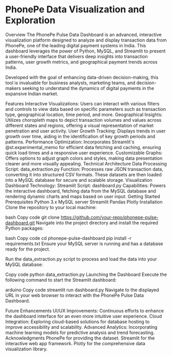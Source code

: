 # PhonePe Data Visualization and Exploration

Overview
The PhonePe Pulse Data Dashboard is an advanced, interactive visualization platform designed to analyze and display transaction data from PhonePe, one of the leading digital payment systems in India. This dashboard leverages the power of Python, MySQL, and Streamlit to present a user-friendly interface that delivers deep insights into transaction patterns, user growth metrics, and geographical payment trends across India.

Developed with the goal of enhancing data-driven decision-making, this tool is invaluable for business analysts, marketing teams, and decision-makers seeking to understand the dynamics of digital payments in the expansive Indian market.

Features
Interactive Visualizations: Users can interact with various filters and controls to view data based on specific parameters such as transaction type, geographical location, time period, and more.
Geographical Insights: Utilizes choropleth maps to depict transaction volumes and values across different states and regions, offering a visual representation of market penetration and user activity.
User Growth Tracking: Displays trends in user growth over time, aiding in the identification of key growth periods and patterns.
Performance Optimization: Incorporates Streamlit's @st.experimental_memo for efficient data fetching and caching, ensuring quick load times and a responsive user experience.
Customizable Graphs: Offers options to adjust graph colors and styles, making data presentation clearer and more visually appealing.
Technical Architecture
Data Processing
Script: data_extraction.py
Function: Processes raw JSON transaction data, converting it into structured CSV formats. These datasets are then loaded into a MySQL database for secure and scalable storage.
Visualization Dashboard
Technology: Streamlit
Script: dashboard.py
Capabilities: Powers the interactive dashboard, fetching data from the MySQL database and rendering dynamic charts and maps based on user input.
Getting Started
Prerequisites
Python 3.x
MySQL server
Streamlit
Pandas
Plotly
Installation
Clone the repository to your local machine:

bash
Copy code
git clone https://github.com/your-repo/phonepe-pulse-dashboard.git
Navigate into the project directory and install the required Python packages:

bash
Copy code
cd phonepe-pulse-dashboard
pip install -r requirements.txt
Ensure your MySQL server is running and has a database ready for the project.

Run the data_extraction.py script to process and load the data into your MySQL database:

Copy code
python data_extraction.py
Launching the Dashboard
Execute the following command to start the Streamlit dashboard:

arduino
Copy code
streamlit run dashboard.py
Navigate to the displayed URL in your web browser to interact with the PhonePe Pulse Data Dashboard.

Future Enhancements
UI/UX Improvements: Continuous efforts to enhance the dashboard interface for an even more intuitive user experience.
Cloud Integration: Exploring cloud-based solutions for database hosting to improve accessibility and scalability.
Advanced Analytics: Incorporating machine learning models for predictive analysis and trend forecasting.
Acknowledgments
PhonePe for providing the dataset.
Streamlit for the interactive web app framework.
Plotly for the comprehensive data visualization library.

